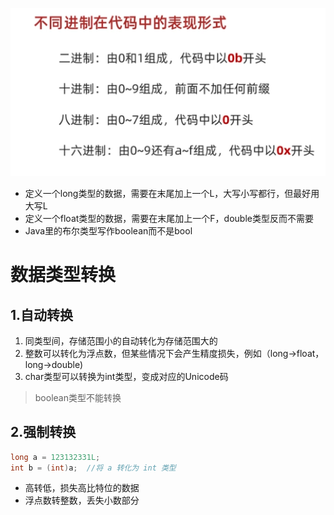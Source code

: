 ![Pasted image 20240702112135.png](../-附件-/1.附件/Pasted%20image%2020240702112135.png)

- 定义一个long类型的数据，需要在末尾加上一个L，大写小写都行，但最好用大写L
- 定义一个float类型的数据，需要在末尾加上一个F，double类型反而不需要
- Java里的布尔类型写作boolean而不是bool

# 数据类型转换
## 1.自动转换

1. 同类型间，存储范围小的自动转化为存储范围大的
2. 整数可以转化为浮点数，但某些情况下会产生精度损失，例如（long->float，long->double)
3. char类型可以转换为int类型，变成对应的Unicode码
>boolean类型不能转换

## 2.强制转换

```java
long a = 123132331L;
int b = (int)a;  //将 a 转化为 int 类型
```

- 高转低，损失高比特位的数据
- 浮点数转整数，丢失小数部分